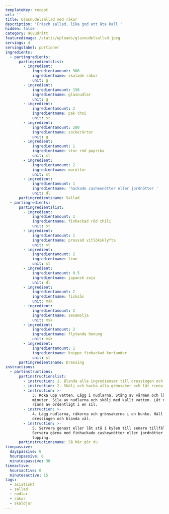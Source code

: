 ```yaml
---
templateKey: recept
url: ''
title: Glasnudelsallad med räkor
description: 'Fräsch sallad, lika god att äta kall.'
hidden: false
category: Huvudrätt
featuredimage: /static/uploads/glasnudelsallad.jpeg
servings: 4
servingslabel: portioner
ingredients:
  - partingredients:
      partingredientslist:
        - ingredient:
            ingredientamount: 300
            ingredientname: skalade räkor
            unit: g
        - ingredient:
            ingredientamount: 150
            ingredientname: glasnudlar
            unit: g
        - ingredient:
            ingredientamount: 2
            ingredientname: pak choi
            unit: st
        - ingredient:
            ingredientamount: 200
            ingredientname: sockerärtor
            unit: g
        - ingredient:
            ingredientamount: 1
            ingredientname: stor röd paprika
            unit: st
        - ingredient:
            ingredientamount: 2
            ingredientname: morötter
            unit: st
        - ingredient:
            ingredientamount: 1
            ingredientname: 'hackade cashewnötter eller jordnötter '
            unit: dl
      partingredientsname: Sallad
  - partingredients:
      partingredientslist:
        - ingredient:
            ingredientamount: 1
            ingredientname: finhackad röd chili
            unit: st
        - ingredient:
            ingredientamount: 1
            ingredientname: pressad vitlöksklyfta
            unit: st
        - ingredient:
            ingredientamount: 2
            ingredientname: lime
            unit: st
        - ingredient:
            ingredientamount: 0.5
            ingredientname: japansk soja
            unit: dl
        - ingredient:
            ingredientamount: 2
            ingredientname: fisksås
            unit: msk
        - ingredient:
            ingredientamount: 2
            ingredientname: sesamolja
            unit: msk
        - ingredient:
            ingredientamount: 2
            ingredientname: flytande honung
            unit: msk
        - ingredient:
            ingredientamount: 1
            ingredientname: knippe finhackad koriander
            unit: st
      partingredientsname: Dressing
instructions:
  - partinstructions:
      partinstructionslist:
        - instruction: 1. Blanda alla ingredienser till dressingen och ställ åt sidan.
        - instruction: 2. Skölj och hacka alla grönsaker och låt rinna av i en sil.
        - instruction: >-
            3. Koka upp vatten. Lägg i nudlarna. Stäng av värmen och låt stå i 5
            minuter. Sila av nudlarna och skölj med kallt vatten. Låt nudlarna
            rinna av ordentligt i en sil.
        - instruction: >-
            4. Lägg nudlarna, räkorna och grönsakerna i en bunke. Häll över
            dressingen och blanda väl.
        - instruction: >-
            5. Servera genast eller låt stå i kylen till senare tillfälle.
            Servera gärna med finhackade cashewnötter eller jordnötter som
            topping.
      partinstructionsname: Så här gör du
timepassive:
  dayspassive: 0
  hourspassive: 0
  minutespassive: 30
timeactive:
  hoursactive: 0
  minutesactive: 15
tags:
  - asiatiskt
  - sallad
  - nudlar
  - räkor
  - skaldjur
---
```

